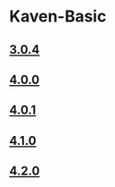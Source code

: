 # Kaven-Basic

## [3.0.4](3.0.4)

## [4.0.0](4.0.0)

## [4.0.1](4.0.1)

## [4.1.0](4.1.0)

## [4.2.0](4.2.0)
